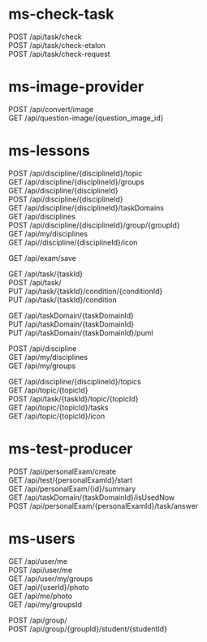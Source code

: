 # ms-check-task
POST    /api/task/check <br>
POST    /api/task/check-etalon <br>
POST    /api/task/check-request <br>

# ms-image-provider
POST    /api/convert/image <br>
GET     /api/question-image/{question_image_id} <br>

# ms-lessons
POST    /api/discipline/{disciplineId}/topic <br>
GET     /api/discipline/{disciplineId}/groups <br>
GET     /api/discipline/{disciplineId} <br>
POST    /api/discipline/{disciplineId} <br>
GET     /api/discipline/{disciplineId}/taskDomains <br>
GET     /api/disciplines <br>
POST    /api/discipline/{disciplineId}/group/{groupId} <br>
GET     /api/my/disciplines <br>
GET     /api//discipline/{disciplineId}/icon <br>

GET     /api/exam/save

GET     /api/task/{taskId} <br>
POST    /api/task/ <br>
PUT     /api/task/{taskId}/condition/{conditionId} <br>
PUT     /api/task/{taskId}/condition <br>

GET     /api/taskDomain/{taskDomainId} <br>
PUT     /api/taskDomain/{taskDomainId} <br>
PUT     /api/taskDomain/{taskDomainId}/puml <br>

POST    /api/discipline <br>
GET     /api/my/disciplines <br>
GET     /api/my/groups <br>             

GET     /api/discipline/{disciplineId}/topics <br>
GET     /api/topic/{topicId} <br>
POST    /api/task/{taskId}/topic/{topicId} <br>
GET     /api/topic/{topicId}/tasks <br>
GET     /api/topic/{topicId}/icon <br>

# ms-test-producer
POST    /api/personalExam/create <br>
GET     /api/test/{personalExamId}/start <br>
GET     /api/personalExam/{id}/summary <br>
GET     /api/taskDomain/{taskDomainId}/isUsedNow <br>
POST    /api/personalExam/{personalExamId}/task/answer <br>

# ms-users
GET     /api/user/me <br>
POST    /api/user/me <br>
GET     /api/user/my/groups <br>
GET     /api/{userId}/photo <br>
GET     /api/me/photo <br>
GET     /api/my/groupsId <br>

POST    /api/group/ <br>
POST    /api/group/{groupId}/student/{studentId} <br>
